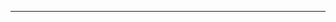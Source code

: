 <!--
CO_OP_TRANSLATOR_METADATA:
{
  "original_hash": "5bda4f2cfb3f11d2ced64f37350d8be5",
  "translation_date": "2025-08-28T20:31:34+00:00",
  "source_file": "README.md",
  "language_code": "ar"
}
-->


---

